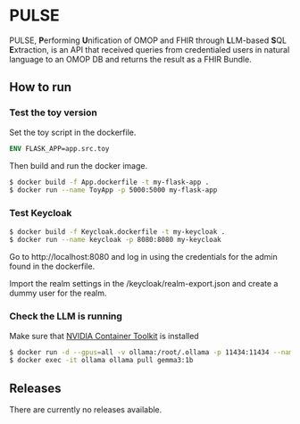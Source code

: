 # PULSE
PULSE, **P**erforming **U**nification of OMOP and FHIR through **L**LM-based **S**QL **E**xtraction, is an API that received queries from credentialed users in natural language to an OMOP DB and returns the result as a FHIR Bundle.



## How to run
### Test the toy version 
Set the toy script in the dockerfile. 
```dockerfile
ENV FLASK_APP=app.src.toy
```
Then build and run the docker image.
```bash
$ docker build -f App.dockerfile -t my-flask-app .   
$ docker run --name ToyApp -p 5000:5000 my-flask-app
```

### Test Keycloak
```bash
$ docker build -f Keycloak.dockerfile -t my-keycloak .
$ docker run --name keycloak -p 8080:8080 my-keycloak
```

Go to http://localhost:8080 and log in using the credentials for the admin found in the dockerfile. 

Import the realm settings in the /keycloak/realm-export.json and  create a dummy user for the realm.

### Check the LLM is running 
Make sure that [NVIDIA Container Toolkit](https://docs.nvidia.com/datacenter/cloud-native/container-toolkit/latest/install-guide.html#installation) is installed
```bash
$ docker run -d --gpus=all -v ollama:/root/.ollama -p 11434:11434 --name ollama ollama/ollama
$ docker exec -it ollama ollama pull gemma3:1b
```



## Releases
There are currently no releases available.